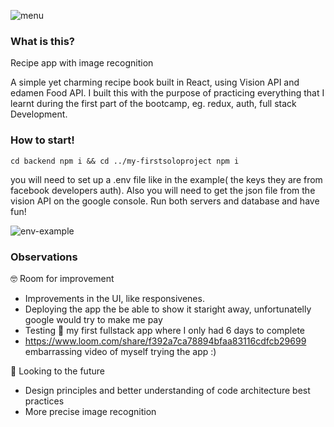 ![menu](https://user-images.githubusercontent.com/58423269/77761481-6993e100-7038-11ea-8ce4-1050a528a4b3.png)


### What is this?

Recipe app with image recognition

A simple yet charming recipe book built in React, using Vision API and edamen Food API. I built this with the purpose of practicing everything that I learnt during the first part of the bootcamp, eg. redux, auth, full stack Development.

### How to start!

`cd backend npm i && cd ../my-firstsoloproject npm i`

you will need to set up a .env file like in the example( the keys they are from facebook developers auth). Also you will need to get the json file from the vision API on the google console. Run both servers and database and have fun!

![env-example](https://user-images.githubusercontent.com/58423269/77761824-e8891980-7038-11ea-9a6f-f3114141de5d.png)

### Observations

🤓 Room for improvement

* Improvements in the UI, like responsivenes.
* Deploying the app the be able to show it staright away, unfortunatelly google would try to make me pay
* Testing 🧐 my first fullstack app where I only had 6 days to complete
* https://www.loom.com/share/f392a7ca78894bfaa83116cdfcb29699 embarrassing video of myself trying the app :)

🦄 Looking to the future

* Design principles and better understanding of code architecture best practices
* More precise image recognition


